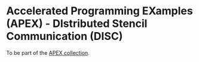 # Accelerated Programming EXamples (APEX) - DIstributed Stencil Communication (DISC)

To be part of the [APEX collection](https://github.com/SebastianKuckuk/apex).
